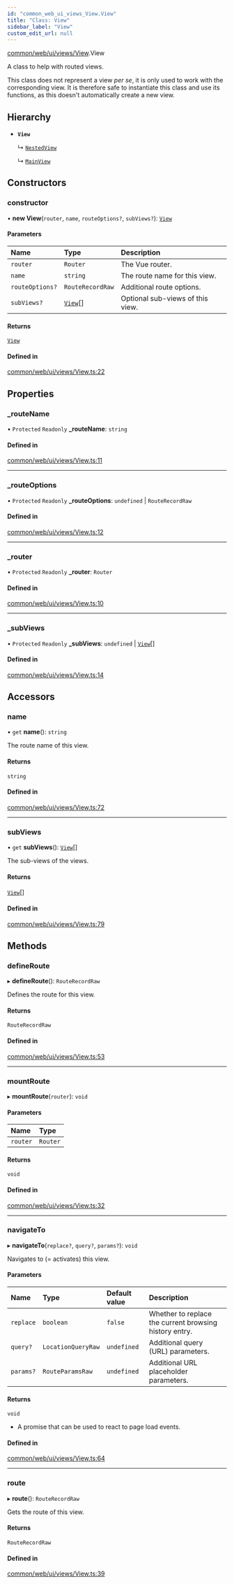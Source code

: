 ```yaml
---
id: "common_web_ui_views_View.View"
title: "Class: View"
sidebar_label: "View"
custom_edit_url: null
---
```


[common/web/ui/views/View](../modules/common_web_ui_views_View.md).View

A class to help with routed views.

This class does not represent a view *per se*, it is only used to work with the corresponding view.
It is therefore safe to instantiate this class and use its functions, as this doesn't automatically create a new view.

## Hierarchy

- **`View`**

  ↳ [`NestedView`](common_web_ui_views_NestedView.NestedView.md)

  ↳ [`MainView`](common_web_ui_views_main_MainView.MainView.md)

## Constructors

### constructor

• **new View**(`router`, `name`, `routeOptions?`, `subViews?`): [`View`](common_web_ui_views_View.View.md)

#### Parameters

| Name | Type | Description |
| :------ | :------ | :------ |
| `router` | `Router` | The Vue router. |
| `name` | `string` | The route name for this view. |
| `routeOptions?` | `RouteRecordRaw` | Additional route options. |
| `subViews?` | [`View`](common_web_ui_views_View.View.md)[] | Optional sub-views of this view. |

#### Returns

[`View`](common_web_ui_views_View.View.md)

#### Defined in

[common/web/ui/views/View.ts:22](https://github.com/Soroush9978/rds-ng/blob/165bdc6/src/common/web/ui/views/View.ts#L22)

## Properties

### \_routeName

• `Protected` `Readonly` **\_routeName**: `string`

#### Defined in

[common/web/ui/views/View.ts:11](https://github.com/Soroush9978/rds-ng/blob/165bdc6/src/common/web/ui/views/View.ts#L11)

___

### \_routeOptions

• `Protected` `Readonly` **\_routeOptions**: `undefined` \| `RouteRecordRaw`

#### Defined in

[common/web/ui/views/View.ts:12](https://github.com/Soroush9978/rds-ng/blob/165bdc6/src/common/web/ui/views/View.ts#L12)

___

### \_router

• `Protected` `Readonly` **\_router**: `Router`

#### Defined in

[common/web/ui/views/View.ts:10](https://github.com/Soroush9978/rds-ng/blob/165bdc6/src/common/web/ui/views/View.ts#L10)

___

### \_subViews

• `Protected` `Readonly` **\_subViews**: `undefined` \| [`View`](common_web_ui_views_View.View.md)[]

#### Defined in

[common/web/ui/views/View.ts:14](https://github.com/Soroush9978/rds-ng/blob/165bdc6/src/common/web/ui/views/View.ts#L14)

## Accessors

### name

• `get` **name**(): `string`

The route name of this view.

#### Returns

`string`

#### Defined in

[common/web/ui/views/View.ts:72](https://github.com/Soroush9978/rds-ng/blob/165bdc6/src/common/web/ui/views/View.ts#L72)

___

### subViews

• `get` **subViews**(): [`View`](common_web_ui_views_View.View.md)[]

The sub-views of the views.

#### Returns

[`View`](common_web_ui_views_View.View.md)[]

#### Defined in

[common/web/ui/views/View.ts:79](https://github.com/Soroush9978/rds-ng/blob/165bdc6/src/common/web/ui/views/View.ts#L79)

## Methods

### defineRoute

▸ **defineRoute**(): `RouteRecordRaw`

Defines the route for this view.

#### Returns

`RouteRecordRaw`

#### Defined in

[common/web/ui/views/View.ts:53](https://github.com/Soroush9978/rds-ng/blob/165bdc6/src/common/web/ui/views/View.ts#L53)

___

### mountRoute

▸ **mountRoute**(`router`): `void`

#### Parameters

| Name | Type |
| :------ | :------ |
| `router` | `Router` |

#### Returns

`void`

#### Defined in

[common/web/ui/views/View.ts:32](https://github.com/Soroush9978/rds-ng/blob/165bdc6/src/common/web/ui/views/View.ts#L32)

___

### navigateTo

▸ **navigateTo**(`replace?`, `query?`, `params?`): `void`

Navigates to (= activates) this view.

#### Parameters

| Name | Type | Default value | Description |
| :------ | :------ | :------ | :------ |
| `replace` | `boolean` | `false` | Whether to replace the current browsing history entry. |
| `query?` | `LocationQueryRaw` | `undefined` | Additional query (URL) parameters. |
| `params?` | `RouteParamsRaw` | `undefined` | Additional URL placeholder parameters. |

#### Returns

`void`

- A promise that can be used to react to page load events.

#### Defined in

[common/web/ui/views/View.ts:64](https://github.com/Soroush9978/rds-ng/blob/165bdc6/src/common/web/ui/views/View.ts#L64)

___

### route

▸ **route**(): `RouteRecordRaw`

Gets the route of this view.

#### Returns

`RouteRecordRaw`

#### Defined in

[common/web/ui/views/View.ts:39](https://github.com/Soroush9978/rds-ng/blob/165bdc6/src/common/web/ui/views/View.ts#L39)
